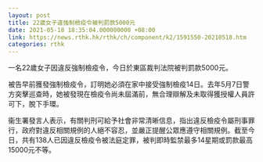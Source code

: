 ```yaml
---
layout: post
title: 22歲女子違強制檢疫令被判罰款5000元
date: 2021-05-18 18:35:04.000000000 +08:00
link: https://news.rthk.hk/rthk/ch/component/k2/1591550-20210518.htm
categories: rthk
---
```


一名22歲女子因違反強制檢疫令，今日於東區裁判法院被判罰款5000元。

被告早前獲發強制檢疫令，訂明她必須在家中接受強制檢疫14日。去年5月7日警方突擊巡查時，她被發現在檢疫令尚未屆滿前，無合理辯解及未取得獲授權人員許可下，脫下手環。

衞生署發言人表示，有關判刑可給予社會非常清晰信息，指出違反檢疫令屬刑事罪行，政府對違反相關規例的人絕不容忍，並嚴正提醒公眾應遵守相關規例。截至今日，共有138人已因違反檢疫令被法庭定罪，被判即時監禁最多14星期或罰款最高15000元不等。
